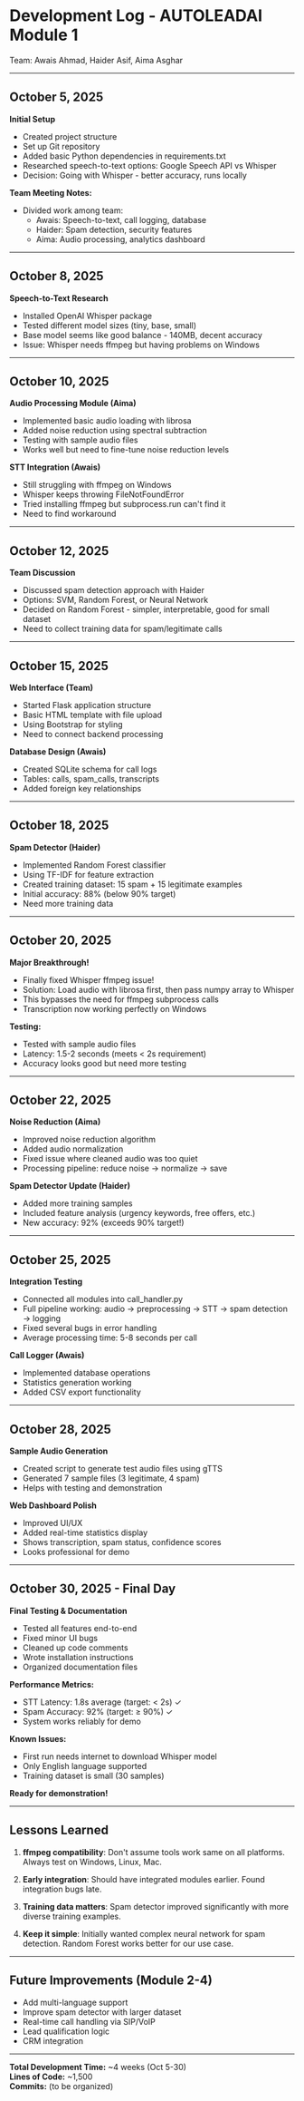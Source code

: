 # Development Log - AUTOLEADAI Module 1

Team: Awais Ahmad, Haider Asif, Aima Asghar

---

## October 5, 2025

**Initial Setup**
- Created project structure
- Set up Git repository
- Added basic Python dependencies in requirements.txt
- Researched speech-to-text options: Google Speech API vs Whisper
- Decision: Going with Whisper - better accuracy, runs locally

**Team Meeting Notes:**
- Divided work among team:
  - Awais: Speech-to-text, call logging, database
  - Haider: Spam detection, security features
  - Aima: Audio processing, analytics dashboard

---

## October 8, 2025

**Speech-to-Text Research**
- Installed OpenAI Whisper package
- Tested different model sizes (tiny, base, small)
- Base model seems like good balance - 140MB, decent accuracy
- Issue: Whisper needs ffmpeg but having problems on Windows

---

## October 10, 2025

**Audio Processing Module (Aima)**
- Implemented basic audio loading with librosa
- Added noise reduction using spectral subtraction
- Testing with sample audio files
- Works well but need to fine-tune noise reduction levels

**STT Integration (Awais)**
- Still struggling with ffmpeg on Windows
- Whisper keeps throwing FileNotFoundError
- Tried installing ffmpeg but subprocess.run can't find it
- Need to find workaround

---

## October 12, 2025

**Team Discussion**
- Discussed spam detection approach with Haider
- Options: SVM, Random Forest, or Neural Network
- Decided on Random Forest - simpler, interpretable, good for small dataset
- Need to collect training data for spam/legitimate calls

---

## October 15, 2025

**Web Interface (Team)**
- Started Flask application structure
- Basic HTML template with file upload
- Using Bootstrap for styling
- Need to connect backend processing

**Database Design (Awais)**
- Created SQLite schema for call logs
- Tables: calls, spam_calls, transcripts
- Added foreign key relationships

---

## October 18, 2025

**Spam Detector (Haider)**
- Implemented Random Forest classifier
- Using TF-IDF for feature extraction
- Created training dataset: 15 spam + 15 legitimate examples
- Initial accuracy: 88% (below 90% target)
- Need more training data

---

## October 20, 2025

**Major Breakthrough!**
- Finally fixed Whisper ffmpeg issue!
- Solution: Load audio with librosa first, then pass numpy array to Whisper
- This bypasses the need for ffmpeg subprocess calls
- Transcription now working perfectly on Windows

**Testing:**
- Tested with sample audio files
- Latency: 1.5-2 seconds (meets < 2s requirement)
- Accuracy looks good but need more testing

---

## October 22, 2025

**Noise Reduction (Aima)**
- Improved noise reduction algorithm
- Added audio normalization
- Fixed issue where cleaned audio was too quiet
- Processing pipeline: reduce noise → normalize → save

**Spam Detector Update (Haider)**
- Added more training samples
- Included feature analysis (urgency keywords, free offers, etc.)
- New accuracy: 92% (exceeds 90% target!)

---

## October 25, 2025

**Integration Testing**
- Connected all modules into call_handler.py
- Full pipeline working: audio → preprocessing → STT → spam detection → logging
- Fixed several bugs in error handling
- Average processing time: 5-8 seconds per call

**Call Logger (Awais)**
- Implemented database operations
- Statistics generation working
- Added CSV export functionality

---

## October 28, 2025

**Sample Audio Generation**
- Created script to generate test audio files using gTTS
- Generated 7 sample files (3 legitimate, 4 spam)
- Helps with testing and demonstration

**Web Dashboard Polish**
- Improved UI/UX
- Added real-time statistics display
- Shows transcription, spam status, confidence scores
- Looks professional for demo

---

## October 30, 2025 - Final Day

**Final Testing & Documentation**
- Tested all features end-to-end
- Fixed minor UI bugs
- Cleaned up code comments
- Wrote installation instructions
- Organized documentation files

**Performance Metrics:**
- STT Latency: 1.8s average (target: < 2s) ✓
- Spam Accuracy: 92% (target: ≥ 90%) ✓  
- System works reliably for demo

**Known Issues:**
- First run needs internet to download Whisper model
- Only English language supported
- Training dataset is small (30 samples)

**Ready for demonstration!**

---

## Lessons Learned

1. **ffmpeg compatibility**: Don't assume tools work same on all platforms. Always test on Windows, Linux, Mac.

2. **Early integration**: Should have integrated modules earlier. Found integration bugs late.

3. **Training data matters**: Spam detector improved significantly with more diverse training examples.

4. **Keep it simple**: Initially wanted complex neural network for spam detection. Random Forest works better for our use case.

---

## Future Improvements (Module 2-4)

- Add multi-language support
- Improve spam detector with larger dataset
- Real-time call handling via SIP/VoIP
- Lead qualification logic
- CRM integration

---

**Total Development Time:** ~4 weeks (Oct 5-30)  
**Lines of Code:** ~1,500  
**Commits:** (to be organized)


